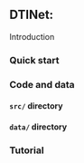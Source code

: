 ## DTINet: 
Introduction

### Quick start




### Code and data
#### `src/` directory


#### `data/` directory




### Tutorial



